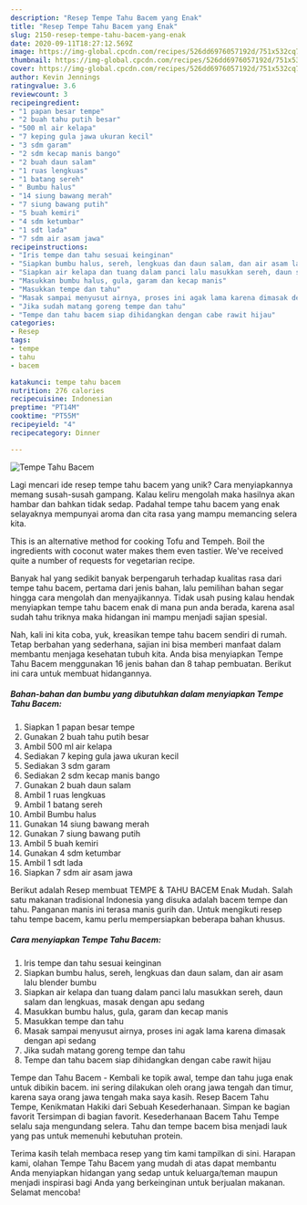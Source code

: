 ```yaml
---
description: "Resep Tempe Tahu Bacem yang Enak"
title: "Resep Tempe Tahu Bacem yang Enak"
slug: 2150-resep-tempe-tahu-bacem-yang-enak
date: 2020-09-11T18:27:12.569Z
image: https://img-global.cpcdn.com/recipes/526dd6976057192d/751x532cq70/tempe-tahu-bacem-foto-resep-utama.jpg
thumbnail: https://img-global.cpcdn.com/recipes/526dd6976057192d/751x532cq70/tempe-tahu-bacem-foto-resep-utama.jpg
cover: https://img-global.cpcdn.com/recipes/526dd6976057192d/751x532cq70/tempe-tahu-bacem-foto-resep-utama.jpg
author: Kevin Jennings
ratingvalue: 3.6
reviewcount: 3
recipeingredient:
- "1 papan besar tempe"
- "2 buah tahu putih besar"
- "500 ml air kelapa"
- "7 keping gula jawa ukuran kecil"
- "3 sdm garam"
- "2 sdm kecap manis bango"
- "2 buah daun salam"
- "1 ruas lengkuas"
- "1 batang sereh"
- " Bumbu halus"
- "14 siung bawang merah"
- "7 siung bawang putih"
- "5 buah kemiri"
- "4 sdm ketumbar"
- "1 sdt lada"
- "7 sdm air asam jawa"
recipeinstructions:
- "Iris tempe dan tahu sesuai keinginan"
- "Siapkan bumbu halus, sereh, lengkuas dan daun salam, dan air asam lalu blender bumbu"
- "Siapkan air kelapa dan tuang dalam panci lalu masukkan sereh, daun salam dan lengkuas, masak dengan apu sedang"
- "Masukkan bumbu halus, gula, garam dan kecap manis"
- "Masukkan tempe dan tahu"
- "Masak sampai menyusut airnya, proses ini agak lama karena dimasak dengan api sedang"
- "Jika sudah matang goreng tempe dan tahu"
- "Tempe dan tahu bacem siap dihidangkan dengan cabe rawit hijau"
categories:
- Resep
tags:
- tempe
- tahu
- bacem

katakunci: tempe tahu bacem 
nutrition: 276 calories
recipecuisine: Indonesian
preptime: "PT14M"
cooktime: "PT55M"
recipeyield: "4"
recipecategory: Dinner

---
```



![Tempe Tahu Bacem](https://img-global.cpcdn.com/recipes/526dd6976057192d/751x532cq70/tempe-tahu-bacem-foto-resep-utama.jpg)

Lagi mencari ide resep tempe tahu bacem yang unik? Cara menyiapkannya memang susah-susah gampang. Kalau keliru mengolah maka hasilnya akan hambar dan bahkan tidak sedap. Padahal tempe tahu bacem yang enak selayaknya mempunyai aroma dan cita rasa yang mampu memancing selera kita.

This is an alternative method for cooking Tofu and Tempeh. Boil the ingredients with coconut water makes them even tastier. We&#39;ve received quite a number of requests for vegetarian recipe.

Banyak hal yang sedikit banyak berpengaruh terhadap kualitas rasa dari tempe tahu bacem, pertama dari jenis bahan, lalu pemilihan bahan segar hingga cara mengolah dan menyajikannya. Tidak usah pusing kalau hendak menyiapkan tempe tahu bacem enak di mana pun anda berada, karena asal sudah tahu triknya maka hidangan ini mampu menjadi sajian spesial.


Nah, kali ini kita coba, yuk, kreasikan tempe tahu bacem sendiri di rumah. Tetap berbahan yang sederhana, sajian ini bisa memberi manfaat dalam membantu menjaga kesehatan tubuh kita. Anda bisa menyiapkan Tempe Tahu Bacem menggunakan 16 jenis bahan dan 8 tahap pembuatan. Berikut ini cara untuk membuat hidangannya.

<!--inarticleads1-->

##### Bahan-bahan dan bumbu yang dibutuhkan dalam menyiapkan Tempe Tahu Bacem:

1. Siapkan 1 papan besar tempe
1. Gunakan 2 buah tahu putih besar
1. Ambil 500 ml air kelapa
1. Sediakan 7 keping gula jawa ukuran kecil
1. Sediakan 3 sdm garam
1. Sediakan 2 sdm kecap manis bango
1. Gunakan 2 buah daun salam
1. Ambil 1 ruas lengkuas
1. Ambil 1 batang sereh
1. Ambil  Bumbu halus
1. Gunakan 14 siung bawang merah
1. Gunakan 7 siung bawang putih
1. Ambil 5 buah kemiri
1. Gunakan 4 sdm ketumbar
1. Ambil 1 sdt lada
1. Siapkan 7 sdm air asam jawa


Berikut adalah Resep membuat TEMPE &amp; TAHU BACEM Enak Mudah. Salah satu makanan tradisional Indonesia yang disuka adalah bacem tempe dan tahu. Panganan manis ini terasa manis gurih dan. Untuk mengikuti resep tahu tempe bacem, kamu perlu mempersiapkan beberapa bahan khusus. 

<!--inarticleads2-->

##### Cara menyiapkan Tempe Tahu Bacem:

1. Iris tempe dan tahu sesuai keinginan
1. Siapkan bumbu halus, sereh, lengkuas dan daun salam, dan air asam lalu blender bumbu
1. Siapkan air kelapa dan tuang dalam panci lalu masukkan sereh, daun salam dan lengkuas, masak dengan apu sedang
1. Masukkan bumbu halus, gula, garam dan kecap manis
1. Masukkan tempe dan tahu
1. Masak sampai menyusut airnya, proses ini agak lama karena dimasak dengan api sedang
1. Jika sudah matang goreng tempe dan tahu
1. Tempe dan tahu bacem siap dihidangkan dengan cabe rawit hijau


Tempe dan Tahu Bacem - Kembali ke topik awal, tempe dan tahu juga enak untuk dibikin bacem. ini sering dilakukan oleh orang jawa tengah dan timur, karena saya orang jawa tengah maka saya kasih. Resep Bacem Tahu Tempe, Kenikmatan Hakiki dari Sebuah Kesederhanaan. Simpan ke bagian favorit Tersimpan di bagian favorit. Kesederhanaan Bacem Tahu Tempe selalu saja mengundang selera. Tahu dan tempe bacem bisa menjadi lauk yang pas untuk memenuhi kebutuhan protein. 

Terima kasih telah membaca resep yang tim kami tampilkan di sini. Harapan kami, olahan Tempe Tahu Bacem yang mudah di atas dapat membantu Anda menyiapkan hidangan yang sedap untuk keluarga/teman maupun menjadi inspirasi bagi Anda yang berkeinginan untuk berjualan makanan. Selamat mencoba!
